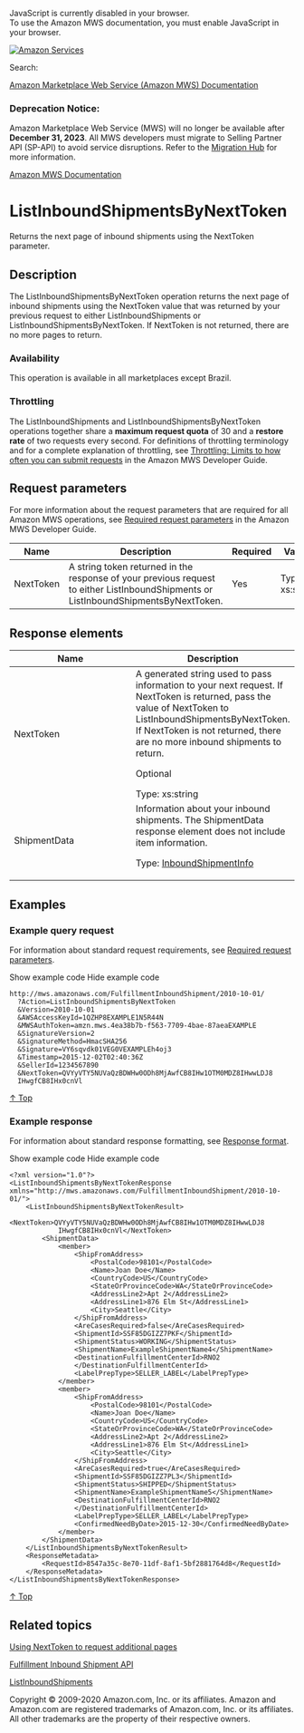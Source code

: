 <div id="MWSDX_noscript">

JavaScript is currently disabled in your browser.  
To use the Amazon MWS documentation, you must enable JavaScript in your
browser.

</div>

<div id="MWSDX_divtop">

[![Amazon
Services](https://images-na.ssl-images-amazon.com/images/G/08/mwsportal/fr_FR/amazonservices.gif "Amazon Services")](http://services.amazon.fr)

<div id="MWSDX_search">

<span id="MWSDX_searchlbl">Search:</span>

</div>

  
<span id="MWSDX_titlebar">[Amazon Marketplace Web Service (Amazon MWS)
Documentation](https://developer.amazonservices.fr/gp/mws/docs.html)</span>
<span id="MWSDX_dep_notice"></span>

### Deprecation Notice:

Amazon Marketplace Web Service (MWS) will no longer be available after
**December 31, 2023**. All MWS developers must migrate to Selling
Partner API (SP-API) to avoid service disruptions. Refer to the
[Migration
Hub](https://developer-docs.amazon.com/sp-api/page/migration-hub) for
more information.

</div>

<div id="MWSDX_divbottom">

<div id="MWSDX_divleft">

<div id="MWSDX_toc">

</div>

</div>

<div id="MWSDX_divright">

<div id="MWSDX_content">

<span id="MWSDX_breadcrumbs">[Amazon MWS
Documentation](https://developer.amazonservices.fr/gp/mws/docs.html)</span>

<div id="FBAInbound_ListInboundShipmentsByNextToken" class="nested0">

# ListInboundShipmentsByNextToken

<div class="body">

<span class="ph">Returns the next page of inbound shipments using the
<span class="keyword parmname">NextToken</span> parameter.</span>

</div>

<div id="Description" class="topic concept nested1">

## Description

<div class="body conbody">

<div class="section">

The <span class="keyword apiname">ListInboundShipmentsByNextToken</span>
operation returns the next page of inbound shipments using the <span
class="keyword parmname">NextToken</span> value that was returned by
your previous request to either <span
class="keyword apiname">ListInboundShipments</span> or <span
class="keyword apiname">ListInboundShipmentsByNextToken</span>. If <span
class="keyword parmname">NextToken</span> is not returned, there are no
more pages to return.

</div>

<div class="section">

### Availability

This operation is available in all marketplaces except Brazil.

</div>

<div class="section">

### Throttling

The <span class="keyword apiname">ListInboundShipments</span> and <span
class="keyword apiname">ListInboundShipmentsByNextToken</span>
operations together share a **maximum request quota** of 30 and a
**restore rate** of two requests every second. <span class="ph">For
definitions of throttling terminology and for a complete explanation of
throttling, see
<a href="../dev_guide/DG_Throttling.md" class="xref">Throttling: Limits to how often you can submit requests</a>
in the <span class="ph">Amazon MWS Developer Guide</span>.</span>

</div>

</div>

</div>

<div id="RequestParameters" class="topic reference nested1">

## Request parameters

<div class="body refbody">

<div class="section">

<span class="ph">For more information about the request parameters that
are required for all <span class="ph">Amazon MWS</span> operations, see
<a href="../dev_guide/DG_RequiredRequestParameters.md" class="xref">Required request parameters</a>
in the <span class="ph">Amazon MWS Developer Guide</span>.</span>

</div>

<div class="tablenoborder">

| Name                                            | Description                                                                                                                                                                                                   | Required | Values                                  |
|-------------------------------------------------|---------------------------------------------------------------------------------------------------------------------------------------------------------------------------------------------------------------|----------|-----------------------------------------|
| <span class="keyword parmname">NextToken</span> | A string token returned in the response of your previous request to either <span class="keyword apiname">ListInboundShipments</span> or <span class="keyword apiname">ListInboundShipmentsByNextToken</span>. | Yes      | <span class="ph">Type: xs:string</span> |

</div>

</div>

</div>

<div id="ResponseElements" class="topic reference nested1">

## Response elements

<div class="body refbody">

<div class="tablenoborder">

<table id="ResponseElements__ResponseElementsTable" class="table" data-cellpadding="4" data-cellspacing="0" data-summary="" data-frame="border" data-border="1" data-rules="all">
<colgroup>
<col style="width: 50%" />
<col style="width: 50%" />
</colgroup>
<thead class="thead" data-align="left">
<tr class="header row">
<th id="d75277e228" class="entry" data-valign="top" width="15.479876160990713%">Name</th>
<th id="d75277e231" class="entry" data-valign="top" width="84.52012383900929%">Description</th>
</tr>
</thead>
<tbody class="tbody">
<tr class="odd row">
<td class="entry" data-valign="top" width="15.479876160990713%" headers="d75277e228 "><span class="keyword parmname">NextToken</span></td>
<td class="entry" data-valign="top" width="84.52012383900929%" headers="d75277e231 ">A generated string used to pass information to your next request. If <span class="keyword parmname">NextToken</span> is returned, pass the value of <span class="keyword parmname">NextToken</span> to <span class="keyword apiname">ListInboundShipmentsByNextToken</span>. If <span class="keyword parmname">NextToken</span> is not returned, there are no more inbound shipments to return.
<p>Optional</p>
<span class="ph">Type: xs:string</span></td>
</tr>
<tr class="even row">
<td class="entry" data-valign="top" width="15.479876160990713%" headers="d75277e228 "><span class="keyword parmname">ShipmentData</span></td>
<td class="entry" data-valign="top" width="84.52012383900929%" headers="d75277e231 ">Information about your inbound shipments. The <span class="keyword parmname">ShipmentData</span> response element does not include item information.
<p>Type: <a href="FBAInbound_Datatypes.md#InboundShipmentInfo" class="xref" title="Information about your inbound shipments. Returned by the ListInboundShipments operation.">InboundShipmentInfo</a></p></td>
</tr>
</tbody>
</table>

</div>

</div>

</div>

<div id="Examples" class="topic reference nested1">

## Examples

<div class="body refbody">

<div class="section">

### Example query request

<span class="ph">For information about standard request requirements,
see
<a href="../dev_guide/DG_RequiredRequestParameters.md" class="xref">Required request parameters</a>.</span>

<span class="ph expander"> <span class="keyword parmname xshow">Show
example code</span> <span class="keyword parmname xhide">Hide example
code</span> </span>

<div class="sectiondiv content">

``` pre
http://mws.amazonaws.com/FulfillmentInboundShipment/2010-10-01/
  ?Action=ListInboundShipmentsByNextToken
  &Version=2010-10-01
  &AWSAccessKeyId=1QZHP8EXAMPLE1N5R44N
  &MWSAuthToken=amzn.mws.4ea38b7b-f563-7709-4bae-87aeaEXAMPLE
  &SignatureVersion=2
  &SignatureMethod=HmacSHA256
  &Signature=VY6sqvdk01VEG0VEXAMPLEh4oj3
  &Timestamp=2015-12-02T02:40:36Z
  &SellerId=1234567890
  &NextToken=QVYyVTY5NUVaQzBDWHw0ODh8MjAwfCB8IHw1OTM0MDZ8IHwwLDJ8
  IHwgfCB8IHx0cnVl
```

<a href="#Examples" class="xref">↑ Top</a>

</div>

</div>

<div class="section">

### Example response

<span class="ph">For information about standard response formatting, see
<a href="../dev_guide/DG_ResponseFormat.md" class="xref">Response format</a>.</span>

<span class="ph expander"> <span class="keyword parmname xshow">Show
example code</span> <span class="keyword parmname xhide">Hide example
code</span> </span>

<div class="sectiondiv content">

``` pre
<?xml version="1.0"?>
<ListInboundShipmentsByNextTokenResponse xmlns="http://mws.amazonaws.com/FulfillmentInboundShipment/2010-10-01/">
    <ListInboundShipmentsByNextTokenResult>
        <NextToken>QVYyVTY5NUVaQzBDWHw0ODh8MjAwfCB8IHw1OTM0MDZ8IHwwLDJ8
            IHwgfCB8IHx0cnVl</NextToken>
        <ShipmentData>
            <member>
                <ShipFromAddress>
                    <PostalCode>98101</PostalCode>
                    <Name>Joan Doe</Name>
                    <CountryCode>US</CountryCode>
                    <StateOrProvinceCode>WA</StateOrProvinceCode>
                    <AddressLine2>Apt 2</AddressLine2>
                    <AddressLine1>876 Elm St</AddressLine1>
                    <City>Seattle</City>
                </ShipFromAddress>
                <AreCasesRequired>false</AreCasesRequired>
                <ShipmentId>SSF85DGIZZ7PKF</ShipmentId>
                <ShipmentStatus>WORKING</ShipmentStatus>
                <ShipmentName>ExampleShipmentName4</ShipmentName>
                <DestinationFulfillmentCenterId>RNO2
                </DestinationFulfillmentCenterId>
                <LabelPrepType>SELLER_LABEL</LabelPrepType>
            </member>
            <member>
                <ShipFromAddress>
                    <PostalCode>98101</PostalCode>
                    <Name>Joan Doe</Name>
                    <CountryCode>US</CountryCode>
                    <StateOrProvinceCode>WA</StateOrProvinceCode>
                    <AddressLine2>Apt 2</AddressLine2>
                    <AddressLine1>876 Elm St</AddressLine1>
                    <City>Seattle</City>
                </ShipFromAddress>
                <AreCasesRequired>true</AreCasesRequired>
                <ShipmentId>SSF85DGIZZ7PL3</ShipmentId>
                <ShipmentStatus>SHIPPED</ShipmentStatus>
                <ShipmentName>ExampleShipmentName5</ShipmentName>
                <DestinationFulfillmentCenterId>RNO2
                </DestinationFulfillmentCenterId>
                <LabelPrepType>SELLER_LABEL</LabelPrepType>
                <ConfirmedNeedByDate>2015-12-30</ConfirmedNeedByDate>
            </member>
        </ShipmentData>
    </ListInboundShipmentsByNextTokenResult>
    <ResponseMetadata>
        <RequestId>8547a35c-8e70-11df-8af1-5bf2881764d8</RequestId>
    </ResponseMetadata>
</ListInboundShipmentsByNextTokenResponse>
```

<a href="#Examples" class="xref">↑ Top</a>

</div>

</div>

</div>

</div>

<div id="RelatedTopics" class="topic nested1">

## Related topics

<div class="body">

<a href="../dev_guide/DG_NextToken.md" class="xref">Using NextToken to request additional pages</a>

<a href="../fba_inbound/FBAInbound_Overview.md" class="xref">Fulfillment Inbound Shipment API</a>

<a href="FBAInbound_ListInboundShipments.md" class="xref" title="Returns a list of inbound shipments based on criteria that you specify.">ListInboundShipments</a>

</div>

</div>

</div>

<div id="MWSDX_footer">

Copyright © 2009-2020 Amazon.com, Inc. or its affiliates. Amazon and
Amazon.com are registered trademarks of Amazon.com, Inc. or its
affiliates. All other trademarks are the property of their respective
owners.

</div>

</div>

</div>

<div style="clear: both;">

</div>

</div>
